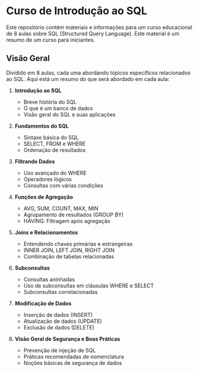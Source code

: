 # Curso de Introdução ao SQL

Este repositório contém materiais e informações para um curso educacional de 8 aulas sobre SQL (Structured Query Language). Este material é um resumo de um curso para iniciantes.

## Visão Geral

Dividido em 8 aulas, cada uma abordando tópicos específicos relacionados ao SQL. Aqui está um resumo do que será abordado em cada aula:

1. **Introdução ao SQL**
   - Breve história do SQL
   - O que é um banco de dados
   - Visão geral do SQL e suas aplicações

2. **Fundamentos do SQL**
   - Sintaxe básica do SQL
   - SELECT, FROM e WHERE
   - Ordenação de resultados

3. **Filtrando Dados**
   - Uso avançado do WHERE
   - Operadores lógicos
   - Consultas com várias condições

4. **Funções de Agregação**
   - AVG, SUM, COUNT, MAX, MIN
   - Agrupamento de resultados (GROUP BY)
   - HAVING: Filtragem após agregação

5. **Joins e Relacionamentos**
   - Entendendo chaves primárias e estrangeiras
   - INNER JOIN, LEFT JOIN, RIGHT JOIN
   - Combinação de tabelas relacionadas

6. **Subconsultas**
   - Consultas aninhadas
   - Uso de subconsultas em cláusulas WHERE e SELECT
   - Subconsultas correlacionadas

7. **Modificação de Dados**
   - Inserção de dados (INSERT)
   - Atualização de dados (UPDATE)
   - Exclusão de dados (DELETE)

8. **Visão Geral de Segurança e Boas Práticas**
   - Prevenção de injeção de SQL
   - Práticas recomendadas de nomenclatura
   - Noções básicas de segurança de dados
